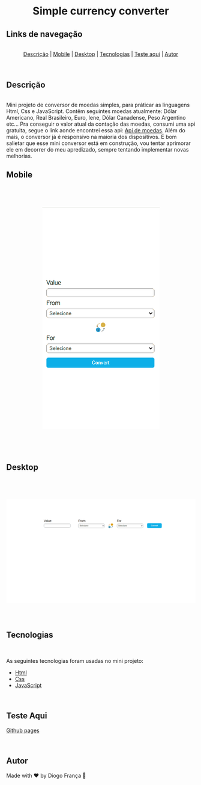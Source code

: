 <h1 align="center" style="border-bottom: none">Simple currency converter</h1>

<h2 style="margin-top: 2rem" id="links">Links de navegação</h2>

<p align="center" style="margin-top: 2rem">
  <a href="#descrição">Descrição</a> |
  <a href="#mobile">Mobile</a> |
  <a href="#desktop">Desktop</a> |
  <a href="#tecnologias">Tecnologias</a> |
  <a href="#testeaqui">Teste aqui</a> |
  <a href="#autor">Autor</a> 
  
</p>

<br>

<h2 id="descrição" >Descrição</h2>

<p style="margin-top: 2rem">Mini projeto de conversor de moedas simples, para práticar as linguagens Html, Css e JavaScript. Contêm seguintes moedas atualmente: Dólar Americano, Real Brasileiro, Euro, Iene, Dólar Canadense, Peso Argentino etc... Pra conseguir o valor atual da contação das moedas, consumi uma api gratuita, segue o link aonde encontrei essa api: <a href="https://docs.awesomeapi.com.br/api-de-moedas">Api de moedas</a>. Além do mais, o conversor já é responsivo na maioria dos dispositivos. É bom salietar que esse mini conversor está em construção, vou tentar aprimorar ele em decorrer do meu apredizado, sempre tentando implementar novas melhorias.</p>


<h2 id="mobile">Mobile</h2>
<br>

<h1 align="center" style="border-bottom: none">
  <img alt="Readme" title="Readme" src="assets/images/mobile.gif" style="border-bottom: none"/>
</h1>

<br>

<br>

<h2 id="desktop">Desktop</h2>
<br>

<h1 align="center" style="border-bottom: none">
  <img alt="Readme" title="Readme" src="assets/images/desktop.gif" style="border-bottom: none"/>
</h1>

<br>

<h2 id="tecnologias">Tecnologias</h2>
<br>

As seguintes tecnologias foram usadas no mini projeto:

- [Html](https://developer.mozilla.org/pt-BR/docs/Web/HTML)
- [Css](https://developer.mozilla.org/pt-BR/docs/Web/CSS)
- [JavaScript](https://developer.mozilla.org/pt-BR/docs/Web/JAVASCRIPT)

<br>

<h2 id="testeaqui">Teste Aqui</h2>

<a href="https://diogofranca.github.io/currency-converter/">Github pages</a>

<br>

<h2 id="autor">Autor</h2>
Made with ❤️ by Diogo França 🎉

<br>
<br>




